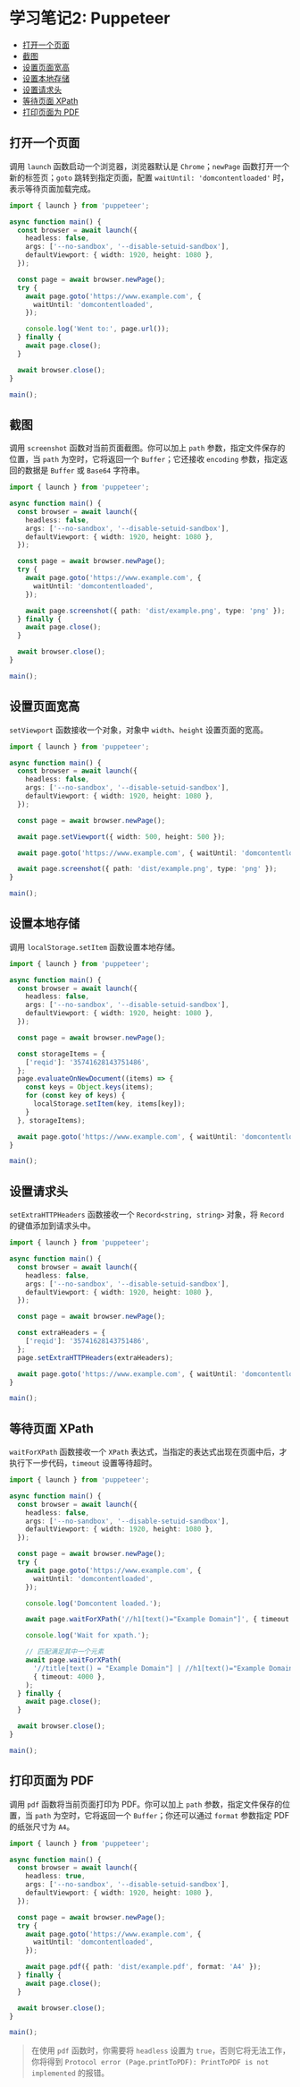 # 学习笔记2: Puppeteer

- [打开一个页面](#打开一个页面)
- [截图](#截图)
- [设置页面宽高](#设置页面宽高)
- [设置本地存储](#设置本地存储)
- [设置请求头](#设置请求头)
- [等待页面 XPath](#等待页面-xpath)
- [打印页面为 PDF](#打印页面为-pdf)

## 打开一个页面

调用 `launch` 函数启动一个浏览器，浏览器默认是 `Chrome`；`newPage` 函数打开一个新的标签页；`goto` 跳转到指定页面，配置 `waitUntil: 'domcontentloaded'` 时，表示等待页面加载完成。

```typescript
import { launch } from 'puppeteer';

async function main() {
  const browser = await launch({
    headless: false,
    args: ['--no-sandbox', '--disable-setuid-sandbox'],
    defaultViewport: { width: 1920, height: 1080 },
  });

  const page = await browser.newPage();
  try {
    await page.goto('https://www.example.com', {
      waitUntil: 'domcontentloaded',
    });

    console.log('Went to:', page.url());
  } finally {
    await page.close();
  }

  await browser.close();
}

main();
```

## 截图

调用 `screenshot` 函数对当前页面截图。你可以加上 `path` 参数，指定文件保存的位置，当 `path` 为空时，它将返回一个 `Buffer`；它还接收 `encoding` 参数，指定返回的数据是 `Buffer` 或 `Base64` 字符串。

```typescript
import { launch } from 'puppeteer';

async function main() {
  const browser = await launch({
    headless: false,
    args: ['--no-sandbox', '--disable-setuid-sandbox'],
    defaultViewport: { width: 1920, height: 1080 },
  });

  const page = await browser.newPage();
  try {
    await page.goto('https://www.example.com', {
      waitUntil: 'domcontentloaded',
    });

    await page.screenshot({ path: 'dist/example.png', type: 'png' });
  } finally {
    await page.close();
  }

  await browser.close();
}

main();
```

## 设置页面宽高

`setViewport` 函数接收一个对象，对象中 `width`、`height` 设置页面的宽高。

```typescript
import { launch } from 'puppeteer';

async function main() {
  const browser = await launch({
    headless: false,
    args: ['--no-sandbox', '--disable-setuid-sandbox'],
    defaultViewport: { width: 1920, height: 1080 },
  });

  const page = await browser.newPage();

  await page.setViewport({ width: 500, height: 500 });

  await page.goto('https://www.example.com', { waitUntil: 'domcontentloaded' });

  await page.screenshot({ path: 'dist/example.png', type: 'png' });
}

main();
```

## 设置本地存储

调用 `localStorage.setItem` 函数设置本地存储。

```typescript
import { launch } from 'puppeteer';

async function main() {
  const browser = await launch({
    headless: false,
    args: ['--no-sandbox', '--disable-setuid-sandbox'],
    defaultViewport: { width: 1920, height: 1080 },
  });

  const page = await browser.newPage();

  const storageItems = {
    ['reqid']: '35741628143751486',
  };
  page.evaluateOnNewDocument((items) => {
    const keys = Object.keys(items);
    for (const key of keys) {
      localStorage.setItem(key, items[key]);
    }
  }, storageItems);

  await page.goto('https://www.example.com', { waitUntil: 'domcontentloaded' });
}

main();
```

## 设置请求头

`setExtraHTTPHeaders` 函数接收一个 `Record<string, string>` 对象，将 `Record` 的键值添加到请求头中。

```typescript
import { launch } from 'puppeteer';

async function main() {
  const browser = await launch({
    headless: false,
    args: ['--no-sandbox', '--disable-setuid-sandbox'],
    defaultViewport: { width: 1920, height: 1080 },
  });

  const page = await browser.newPage();

  const extraHeaders = {
    ['reqid']: '35741628143751486',
  };
  page.setExtraHTTPHeaders(extraHeaders);

  await page.goto('https://www.example.com', { waitUntil: 'domcontentloaded' });
}

main();
```

## 等待页面 XPath

`waitForXPath` 函数接收一个 `XPath` 表达式，当指定的表达式出现在页面中后，才执行下一步代码，`timeout` 设置等待超时。

```typescript
import { launch } from 'puppeteer';

async function main() {
  const browser = await launch({
    headless: false,
    args: ['--no-sandbox', '--disable-setuid-sandbox'],
    defaultViewport: { width: 1920, height: 1080 },
  });

  const page = await browser.newPage();
  try {
    await page.goto('https://www.example.com', {
      waitUntil: 'domcontentloaded',
    });

    console.log('Domcontent loaded.');

    await page.waitForXPath('//h1[text()="Example Domain"]', { timeout: 4000 });

    console.log('Wait for xpath.');

    // 匹配满足其中一个元素
    await page.waitForXPath(
      '//title[text() = "Example Domain"] | //h1[text()="Example Domain"]',
      { timeout: 4000 },
    );
  } finally {
    await page.close();
  }

  await browser.close();
}

main();
```

## 打印页面为 PDF

调用 `pdf` 函数将当前页面打印为 PDF。你可以加上 `path` 参数，指定文件保存的位置，当 `path` 为空时，它将返回一个 `Buffer`；你还可以通过 `format` 参数指定 PDF 的纸张尺寸为 `A4`。

```typescript
import { launch } from 'puppeteer';

async function main() {
  const browser = await launch({
    headless: true,
    args: ['--no-sandbox', '--disable-setuid-sandbox'],
    defaultViewport: { width: 1920, height: 1080 },
  });

  const page = await browser.newPage();
  try {
    await page.goto('https://www.example.com', {
      waitUntil: 'domcontentloaded',
    });

    await page.pdf({ path: 'dist/example.pdf', format: 'A4' });
  } finally {
    await page.close();
  }

  await browser.close();
}

main();
```

> 在使用 `pdf` 函数时，你需要将 `headless` 设置为 `true`，否则它将无法工作，你将得到 `Protocol error (Page.printToPDF): PrintToPDF is not implemented` 的报错。
